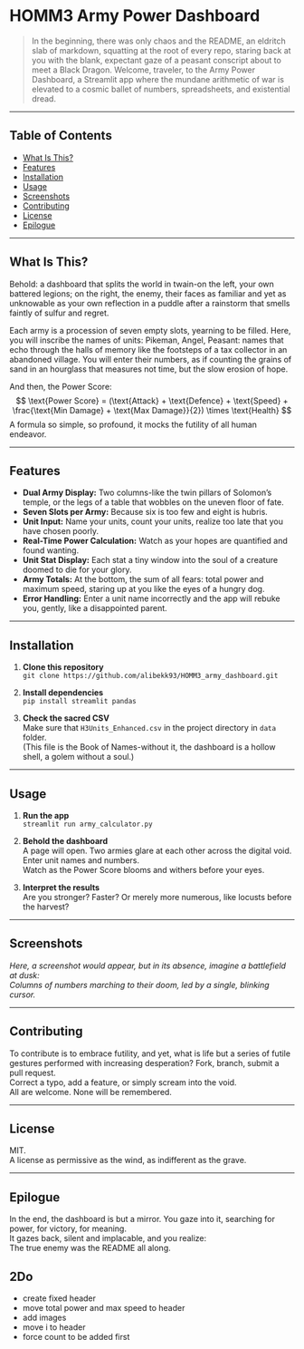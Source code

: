 # HOMM3 Army Power Dashboard

> In the beginning, there was only chaos and the README, an eldritch slab of markdown, squatting at the root of every repo, staring back at you with the blank, expectant gaze of a peasant conscript about to meet a Black Dragon. Welcome, traveler, to the Army Power Dashboard, a Streamlit app where the mundane arithmetic of war is elevated to a cosmic ballet of numbers, spreadsheets, and existential dread.

---

## Table of Contents

- [What Is This?](#what-is-this)
- [Features](#features)
- [Installation](#installation)
- [Usage](#usage)
- [Screenshots](#screenshots)
- [Contributing](#contributing)
- [License](#license)
- [Epilogue](#epilogue)

---

## What Is This?

Behold: a dashboard that splits the world in twain-on the left, your own battered legions; on the right, the enemy, their faces as familiar and yet as unknowable as your own reflection in a puddle after a rainstorm that smells faintly of sulfur and regret.

Each army is a procession of seven empty slots, yearning to be filled. Here, you will inscribe the names of units: Pikeman, Angel, Peasant: names that echo through the halls of memory like the footsteps of a tax collector in an abandoned village. You will enter their numbers, as if counting the grains of sand in an hourglass that measures not time, but the slow erosion of hope.

And then, the Power Score:  
$$
\text{Power Score} = (\text{Attack} + \text{Defence} + \text{Speed} + \frac{\text{Min Damage} + \text{Max Damage}}{2}) \times \text{Health}
$$
A formula so simple, so profound, it mocks the futility of all human endeavor.

---

## Features

- **Dual Army Display:** Two columns-like the twin pillars of Solomon’s temple, or the legs of a table that wobbles on the uneven floor of fate.
- **Seven Slots per Army:** Because six is too few and eight is hubris.
- **Unit Input:** Name your units, count your units, realize too late that you have chosen poorly.
- **Real-Time Power Calculation:** Watch as your hopes are quantified and found wanting.
- **Unit Stat Display:** Each stat a tiny window into the soul of a creature doomed to die for your glory.
- **Army Totals:** At the bottom, the sum of all fears: total power and maximum speed, staring up at you like the eyes of a hungry dog.
- **Error Handling:** Enter a unit name incorrectly and the app will rebuke you, gently, like a disappointed parent.

---

## Installation

1. **Clone this repository**  
   `git clone https://github.com/alibekk93/HOMM3_army_dashboard.git`

2. **Install dependencies**  
   `pip install streamlit pandas`

3. **Check the sacred CSV**  
   Make sure that `H3Units_Enhanced.csv` in the project directory in `data` folder.  
   (This file is the Book of Names-without it, the dashboard is a hollow shell, a golem without a soul.)

---

## Usage

1. **Run the app**  
   `streamlit run army_calculator.py`

2. **Behold the dashboard**  
   A page will open. Two armies glare at each other across the digital void.  
   Enter unit names and numbers.  
   Watch as the Power Score blooms and withers before your eyes.

3. **Interpret the results**  
   Are you stronger? Faster? Or merely more numerous, like locusts before the harvest?

---

## Screenshots

*Here, a screenshot would appear, but in its absence, imagine a battlefield at dusk:  
Columns of numbers marching to their doom, led by a single, blinking cursor.*

---

## Contributing

To contribute is to embrace futility, and yet, what is life but a series of futile gestures performed with increasing desperation? Fork, branch, submit a pull request.  
Correct a typo, add a feature, or simply scream into the void.  
All are welcome. None will be remembered.

---

## License

MIT.  
A license as permissive as the wind, as indifferent as the grave.

---

## Epilogue

In the end, the dashboard is but a mirror. You gaze into it, searching for power, for victory, for meaning.  
It gazes back, silent and implacable, and you realize:  
The true enemy was the README all along.

## 2Do
- create fixed header
- move total power and max speed to header
- add images
- move i to header
- force count to be added first